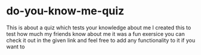 # do-you-know-me-quiz
 This is about a quiz which tests your knowledge about me
 I created this to test how much my friends know about me 
 it was a fun exersice 
 you can check it out in the given link and feel free to add any functionality to it if you want to 

